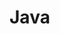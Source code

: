 # Java

[//]: # (![Java]&#40;../statics/img/pluto-logo.svg&#41;{ width="300" })


[//]: # (Pluto is the deepest land mass ever discovered. The name of this insect is taken from the god of the underworld, Pluto. Pluto is considered the richest god because the earth is very rich in minerals and precious metals. Pluto's portfolio management system uses Rahsar's data to analyze the stocks in the capital market from a fundamental perspective and evaluates news and social media messages about stocks with the help of Graphium. This system also uses a retrospective engine to identify patterns in stock prices and analyze the macro factors affecting stocks. In this way, by penetrating the deepest parts of the capital market, he finds suitable opportunities for investment. The purpose of this product is to maximize the user's profit according to his risk threshold and to recognize the appropriate positions for entering and exiting different shares.)
